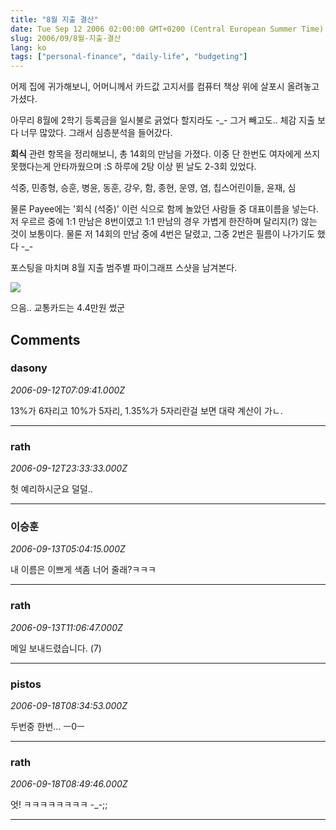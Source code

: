 ```yaml
---
title: "8월 지출 결산"
date: Tue Sep 12 2006 02:00:00 GMT+0200 (Central European Summer Time)
slug: 2006/09/8월-지출-결산
lang: ko
tags: ["personal-finance", "daily-life", "budgeting"]
---
```


어제 집에 귀가해보니, 
어머니께서 카드값 고지서를 컴퓨터 책상 위에 살포시 올려놓고 가셨다.

아무리 8월에 2학기 등록금을 일시불로 긁었다 할지라도 -_-
그거 빼고도.. 체감 지출 보다 너무 많았다.
그래서 심층분석을 들어갔다.

**회식** 관련 항목을 정리해보니, 총 14회의 만남을 가졌다. 
이중 단 한번도 여자에게 쓰지 못했다는게 안타까웠으며 :S
하루에 2탕 이상 뛴 날도 2-3회 있었다.

석중, 민종형, 승훈, 병윤, 동훈, 강우, 함, 종현, 운영, 염, 칩스어린이들, 윤재, 심 

물론 Payee에는 '회식 (석중)' 이런 식으로 함께 놀았던 사람들 중 대표이름을 넣는다. 
저 우르르 중에 1:1 만남은 8번이였고 1:1 만남의 경우 가볍게 한잔하며 달리지(?) 않는 것이 보통이다.
물론 저 14회의 만남 중에 4번은 달렸고, 그중 2번은 필름이 나가기도 했다 -_-

포스팅을 마치며 8월 지출 범주별 파이그래프 스샷을 남겨본다.

![](/img/spb_finance_08.jpg)

으음.. 교통카드는 4.4만원 썼군

## Comments

### dasony
*2006-09-12T07:09:41.000Z*

13%가 6자리고 10%가 5자리, 1.35%가 5자리란걸 보면 대략 계산이 가ㄴ.

---

### rath
*2006-09-12T23:33:33.000Z*

헛 예리하시군요 덜덜..

---

### 이승훈
*2006-09-13T05:04:15.000Z*

내 이름은 이쁘게 색좀 너어 줄래?ㅋㅋㅋ

---

### rath
*2006-09-13T11:06:47.000Z*

메일 보내드렸습니다. (7)

---

### pistos
*2006-09-18T08:34:53.000Z*

두번중 한번... ㅡ0ㅡ

---

### rath
*2006-09-18T08:49:46.000Z*

엇! ㅋㅋㅋㅋㅋㅋㅋㅋ -_-;;

---
